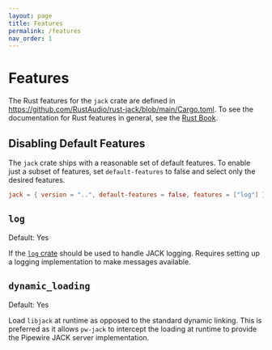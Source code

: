 ```yaml
---
layout: page
title: Features
permalink: /features
nav_order: 1
---
```


# Features

The Rust features for the `jack` crate are defined in
<https://github.com/RustAudio/rust-jack/blob/main/Cargo.toml>. To see the
documentation for Rust features in general, see the [Rust
Book](https://doc.rust-lang.org/cargo/reference/features.html).

## Disabling Default Features

The `jack` crate ships with a reasonable set of default features. To enable just
a subset of features, set `default-features` to false and select only the
desired features.

```toml
jack = { version = "..", default-features = false, features = ["log"] }
```

## `log`

Default: Yes

If the [`log` crate](https://crates.io/crates/log) should be used to handle JACK
logging. Requires setting up a logging implementation to make messages
available.

## `dynamic_loading`

Default: Yes

Load `libjack` at runtime as opposed to the standard dynamic linking. This is
preferred as it allows `pw-jack` to intercept the loading at runtime to provide
the Pipewire JACK server implementation.
